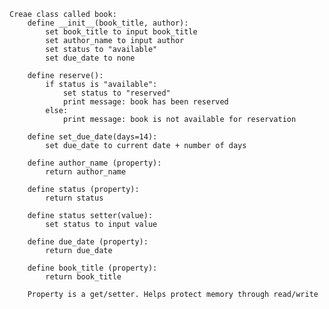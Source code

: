     Creae class called book:
        define __init__(book_title, author):
            set book_title to input book_title
            set author_name to input author
            set status to "available"
            set due_date to none
    
        define reserve():
            if status is "available":
                set status to "reserved"
                print message: book has been reserved
            else:
                print message: book is not available for reservation
    
        define set_due_date(days=14):
            set due_date to current date + number of days
    
        define author_name (property):
            return author_name
    
        define status (property):
            return status
    
        define status setter(value):
            set status to input value
    
        define due_date (property):
            return due_date
    
        define book_title (property):
            return book_title
    
        Property is a get/setter. Helps protect memory through read/write
